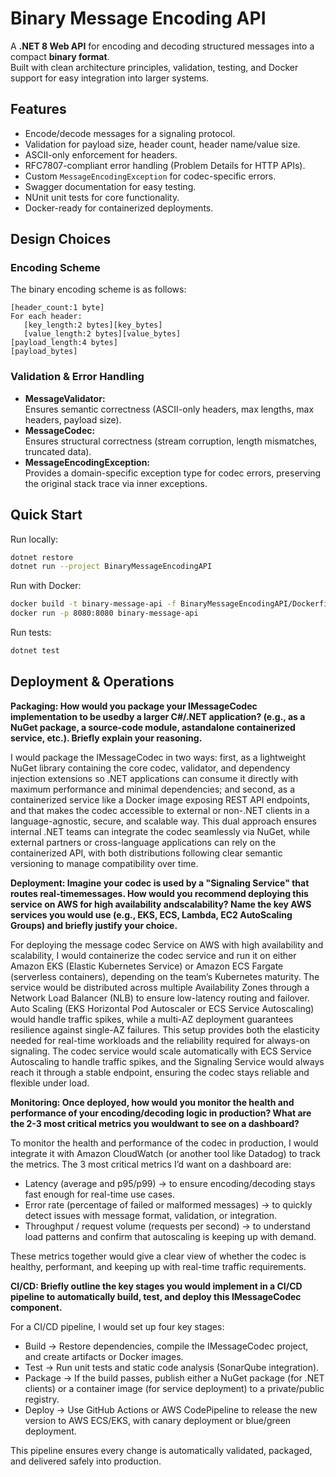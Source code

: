 # Binary Message Encoding API

A **.NET 8 Web API** for encoding and decoding structured messages into a compact **binary format**.  
Built with clean architecture principles, validation, testing, and Docker support for easy integration into larger systems.

## Features
- Encode/decode messages for a signaling protocol.  
- Validation for payload size, header count, header name/value size.  
- ASCII-only enforcement for headers.  
- RFC7807-compliant error handling (Problem Details for HTTP APIs).  
- Custom `MessageEncodingException` for codec-specific errors.  
- Swagger documentation for easy testing.  
- NUnit unit tests for core functionality.  
- Docker-ready for containerized deployments.  

## Design Choices

### Encoding Scheme
The binary encoding scheme is as follows:

```
[header_count:1 byte]
For each header:
   [key_length:2 bytes][key_bytes]
   [value_length:2 bytes][value_bytes]
[payload_length:4 bytes]
[payload_bytes]
```

### Validation & Error Handling
- **MessageValidator:**  
  Ensures semantic correctness (ASCII-only headers, max lengths, max headers, payload size).  
- **MessageCodec:**  
  Ensures structural correctness (stream corruption, length mismatches, truncated data).  
- **MessageEncodingException:**  
  Provides a domain-specific exception type for codec errors, preserving the original stack trace via inner exceptions.

## Quick Start

Run locally:
```bash
dotnet restore
dotnet run --project BinaryMessageEncodingAPI
```

Run with Docker:
```bash
docker build -t binary-message-api -f BinaryMessageEncodingAPI/Dockerfile .
docker run -p 8080:8080 binary-message-api
```

Run tests:
```bash
dotnet test
```

## Deployment & Operations

**Packaging: How would you package your IMessageCodec implementation to be usedby a larger C#/.NET application? (e.g., as a NuGet package, a source-code module, astandalone containerized service, etc.). Briefly explain your reasoning.**

I would package the IMessageCodec in two ways: first, as a lightweight NuGet library containing the core codec, validator, and dependency injection extensions so .NET applications can consume it directly with maximum performance and minimal dependencies; and second, as a containerized service like a Docker image exposing REST API  endpoints, and that makes the codec accessible to external or non-.NET clients in a language-agnostic, secure, and scalable way. This dual approach ensures internal .NET teams can integrate the codec seamlessly via NuGet, while external partners or cross-language applications can rely on the containerized API, with both distributions following clear semantic versioning to manage compatibility over time.


**Deployment: Imagine your codec is used by a "Signaling Service" that routes real-timemessages. How would you recommend deploying this service on AWS for high availability andscalability? Name the key AWS services you would use (e.g., EKS, ECS, Lambda, EC2 AutoScaling Groups) and briefly justify your choice.**

For deploying the message codec Service on AWS with high availability and scalability, I would containerize the codec service and run it on either Amazon EKS (Elastic Kubernetes Service) or Amazon ECS Fargate (serverless containers), depending on the team’s Kubernetes maturity. The service would be distributed across multiple Availability Zones through a Network Load Balancer (NLB) to ensure low-latency routing and failover. Auto Scaling (EKS Horizontal Pod Autoscaler or ECS Service Autoscaling) would handle traffic spikes, while a multi-AZ deployment guarantees resilience against single-AZ failures. This setup provides both the elasticity needed for real-time workloads and the reliability required for always-on signaling. The codec service would scale automatically with ECS Service Autoscaling to handle traffic spikes, and the Signaling Service would always reach it through a stable endpoint, ensuring the codec stays reliable and flexible under load.


**Monitoring: Once deployed, how would you monitor the health and performance of your encoding/decoding logic in production? What are the 2-3 most critical metrics you wouldwant to see on a dashboard?**

To monitor the health and performance of the codec in production, I would integrate it with Amazon CloudWatch (or another tool like Datadog) to track the metrics. The 3 most critical metrics I’d want on a dashboard are:

- Latency (average and p95/p99) → to ensure encoding/decoding stays fast enough for real-time use cases.
- Error rate (percentage of failed or malformed messages) → to quickly detect issues with message format, validation, or integration.
- Throughput / request volume (requests per second) → to understand load patterns and confirm that autoscaling is keeping up with demand.

These metrics together would give a clear view of whether the codec is healthy, performant, and keeping up with real-time traffic requirements.


**CI/CD: Briefly outline the key stages you would implement in a CI/CD pipeline to automatically build, test, and deploy this IMessageCodec component.**

For a CI/CD pipeline, I would set up four key stages:

- Build → Restore dependencies, compile the IMessageCodec project, and create artifacts or Docker images.
- Test → Run unit tests and static code analysis (SonarQube integration).
- Package → If the build passes, publish either a NuGet package (for .NET clients) or a container image (for service deployment) to a private/public registry.
- Deploy → Use GitHub Actions or AWS CodePipeline to release the new version to AWS ECS/EKS, with canary deployment or blue/green deployment.

This pipeline ensures every change is automatically validated, packaged, and delivered safely into production.
